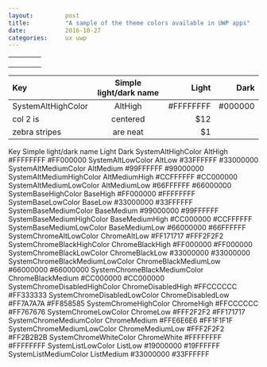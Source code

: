 ```yaml
---
layout:         post
title:          "A sample of the theme colors available in UWP apps"
date:           2016-10-27
categories:     ux uwp
---
```


<table>
<tr>
<td style="width: 50px; height: 20px; bgcolor: #DD0000;"/>
</tr>
</table>


| Key        | Simple light/dark name   | Light   | Dark   |
| :------------ |:-------------:| -----:|-----:|
| SystemAltHighColor      |AltHigh | #FFFFFFFF | #000000
| col 2 is      | centered      |   $12 |
| zebra stripes | are neat      |    $1 |

Key
Simple light/dark name
Light
Dark
SystemAltHighColor
AltHigh
#FFFFFFFF
#FF000000
SystemAltLowColor
AltLow
#33FFFFFF
#33000000
SystemAltMediumColor
AltMedium
#99FFFFFF
#99000000
SystemAltMediumHighColor
AltMediumHigh
#CCFFFFFF
#CC000000
SystemAltMediumLowColor
AltMediumLow
#66FFFFFF
#66000000
SystemBaseHighColor
BaseHigh
#FF000000
#FFFFFFFF
SystemBaseLowColor
BaseLow
#33000000
#33FFFFFF
SystemBaseMediumColor
BaseMedium
#99000000
#99FFFFFF
SystemBaseMediumHighColor
BaseMediumHigh
#CC000000
#CCFFFFFF
SystemBaseMediumLowColor
BaseMediumLow
#66000000
#66FFFFFF
SystemChromeAltLowColor
ChromeAltLow
#FF171717
#FFF2F2F2
SystemChromeBlackHighColor
ChromeBlackHigh
#FF000000
#FF000000
SystemChromeBlackLowColor
ChromeBlackLow
#33000000
#33000000
SystemChromeBlackMediumLowColor
ChromeBlackMediumLow
#66000000
#66000000
SystemChromeBlackMediumColor
ChromeBlackMedium
#CC000000
#CC000000
SystemChromeDisabledHighColor
ChromeDisabledHigh
#FFCCCCCC
#FF333333
SystemChromeDisabledLowColor
ChromeDisabledLow
#FF7A7A7A
#FF858585
SystemChromeHighColor
ChromeHigh
#FFCCCCCC
#FF767676
SystemChromeLowColor
ChromeLow
#FFF2F2F2
#FF171717
SystemChromeMediumColor
ChromeMedium
#FFE6E6E6
#FF1F1F1F
SystemChromeMediumLowColor
ChromeMediumLow
#FFF2F2F2
#FF2B2B2B
SystemChromeWhiteColor
ChromeWhite
#FFFFFFFF
#FFFFFFFF
SystemListLowColor
ListLow
#19000000
#19FFFFFF
SystemListMediumColor
ListMedium
#33000000
#33FFFFFF